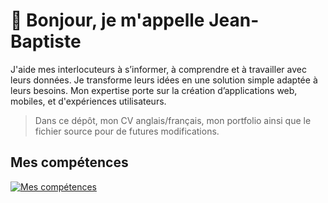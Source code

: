 # 👋 Bonjour, je m'appelle Jean-Baptiste

J'aide mes interlocuteurs à s’informer, à comprendre et à travailler avec leurs données. Je transforme leurs idées en une solution simple adaptée à leurs besoins. Mon expertise porte sur la création d’applications web, mobiles, et d'expériences utilisateurs.

> Dans ce dépôt, mon CV anglais/français, mon portfolio ainsi que le fichier source pour de futures modifications.

## Mes compétences
[![Mes compétences](https://skillicons.dev/icons?i=php,laravel,js,vuejs,tailwind,alpinejs,mysql,docker,graphql&theme=dark)](# "php,laravel,js,vuejs,tailwind,alpinejs,mysql,docker,graphql")
